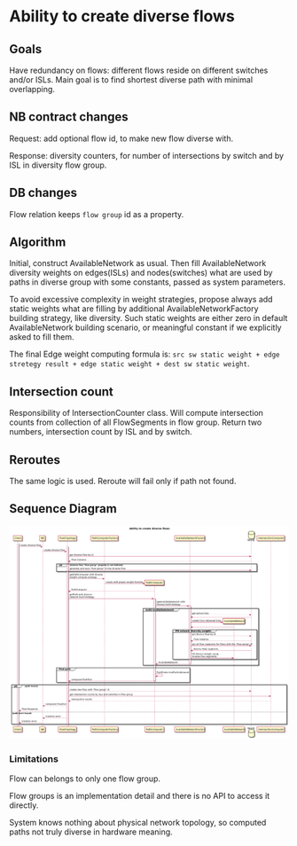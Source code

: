 # Ability to create diverse flows

## Goals
Have redundancy on flows: different flows reside on different switches and/or ISLs.
Main goal is to find shortest diverse path with minimal overlapping.

## NB contract changes
Request: add optional flow id, to make new flow diverse with.

Response: diversity counters, for number of intersections by switch and by ISL in diversity flow group.

## DB changes
Flow relation keeps `flow group` id as a property.

## Algorithm
Initial, construct AvailableNetwork as usual.
Then fill AvailableNetwork diversity weights on edges(ISLs) and nodes(switches) what are used by paths in diverse group with some constants, passed as system parameters.

To avoid excessive complexity in weight strategies, propose always add static weights what are filling by additional AvailableNetworkFactory building strategy, like diversity.
Such static weights are either zero in default AvailableNetwork building scenario, or meaningful constant if we explicitly asked to fill them.

The final Edge weight computing formula is: `src sw static weight + edge stretegy result + edge static weight + dest sw static weight`. 

## Intersection count
Responsibility of IntersectionCounter class. Will compute intersection counts from collection of all FlowSegments in flow group. 
Return two numbers, intersection count by ISL and by switch.

## Reroutes
The same logic is used. Reroute will fail only if path not found.
 
## Sequence Diagram
![Ability to create diverse flows](pce-diverse-flows-create.png)

### Limitations
Flow can belongs to only one flow group.

Flow groups is an implementation detail and there is no API to access it directly.

System knows nothing about physical network topology, so computed paths not truly diverse in hardware meaning.
